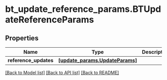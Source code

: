 # bt_update_reference_params.BTUpdateReferenceParams

## Properties
Name | Type | Description | Notes
------------ | ------------- | ------------- | -------------
**reference_updates** | [**[update_params.UpdateParams]**](UpdateParams.md) |  | [optional] 

[[Back to Model list]](../README.md#documentation-for-models) [[Back to API list]](../README.md#documentation-for-api-endpoints) [[Back to README]](../README.md)



